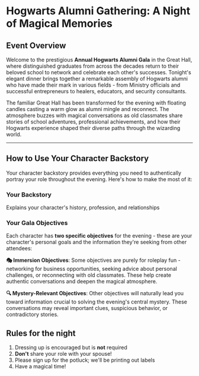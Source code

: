 # Hogwarts Alumni Gathering: A Night of Magical Memories

## Event Overview

Welcome to the prestigious **Annual Hogwarts Alumni Gala** in the Great Hall, where distinguished graduates from across the decades return to their beloved school to network and celebrate each other's successes. Tonight's elegant dinner brings together a remarkable assembly of Hogwarts alumni who have made their mark in various fields - from Ministry officials and successful entrepreneurs to healers, educators, and security consultants.

The familiar Great Hall has been transformed for the evening with floating candles casting a warm glow as alumni mingle and reconnect. The atmosphere buzzes with magical conversations as old classmates share stories of school adventures, professional achievements, and how their Hogwarts experience shaped their diverse paths through the wizarding world.

---

## How to Use Your Character Backstory

Your character backstory provides everything you need to authentically portray your role throughout the evening. Here's how to make the most of it:

### **Your Backstory**
Explains your character's history, profession, and relationships

### **Your Gala Objectives**
Each character has **two specific objectives** for the evening - these are your character's personal goals and the information they're seeking from other attendees:

**🎭 Immersion Objectives**: Some objectives are purely for roleplay fun - networking for business opportunities, seeking advice about personal challenges, or reconnecting with old classmates. These help create authentic conversations and deepen the magical atmosphere.

**🔍 Mystery-Relevant Objectives**: Other objectives will naturally lead you toward information crucial to solving the evening's central mystery. These conversations may reveal important clues, suspicious behavior, or contradictory stories.

## Rules for the night
1. Dressing up is encouraged but is **not** required
2. **Don't** share your role with your spouse!
3. Please sign up for the potluck; we'll be printing out labels
4. Have a magical time!